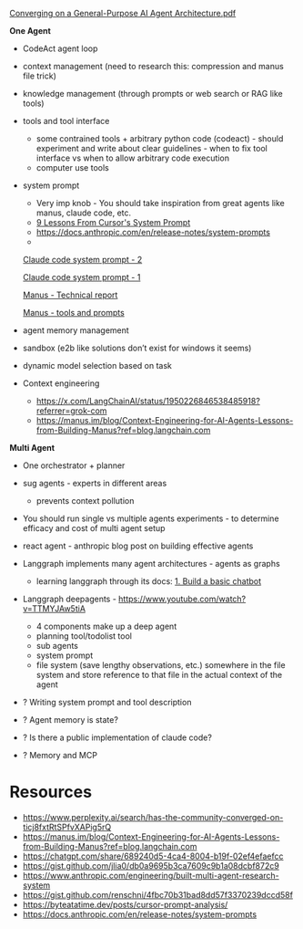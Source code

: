 [Converging on a General-Purpose AI Agent Architecture.pdf](attachment:81f5a03a-4aa3-4c96-a89e-32d5945ad7f4:Converging_on_a_General-Purpose_AI_Agent_Architecture.pdf)

**One Agent**  

- CodeAct agent loop
- context management (need to research this: compression and manus file trick)
- knowledge management (through prompts or web search or RAG like tools)
- tools and tool interface
    - some contrained tools + arbitrary python code (codeact) - should experiment and write about clear guidelines - when to fix tool interface vs when to allow arbitrary code execution
    - computer use tools
- system prompt
    - Very imp knob - You should take inspiration from great agents like manus, claude code, etc.
    - [9 Lessons From Cursor's System Prompt](https://byteatatime.dev/posts/cursor-prompt-analysis/)
    - https://docs.anthropic.com/en/release-notes/system-prompts
    - 
    
    [Claude code system prompt - 2](https://www.notion.so/Claude-code-system-prompt-2-24882cad0c73801484c3f6674282574b?pvs=21)
    
    [Claude code system prompt - 1](https://www.notion.so/Claude-code-system-prompt-1-24882cad0c738069876af5ef8d91bad5?pvs=21)
    
    [Manus - Technical report](https://www.notion.so/Manus-Technical-report-24882cad0c7380d894f6d3111b634e50?pvs=21)
    
    [Manus - tools and prompts](https://www.notion.so/Manus-tools-and-prompts-24882cad0c7380e588a6e6f7baea050d?pvs=21)
    
- agent memory management
- sandbox (e2b like solutions don’t exist for windows it seems)
- dynamic model selection based on task
- Context engineering
    - https://x.com/LangChainAI/status/1950226846538485918?referrer=grok-com
    - https://manus.im/blog/Context-Engineering-for-AI-Agents-Lessons-from-Building-Manus?ref=blog.langchain.com

**Multi Agent**

- One orchestrator + planner
- sug agents - experts in different areas
    - prevents context pollution
- You should run single vs multiple agents experiments - to determine efficacy and cost of multi agent setup

- react agent - anthropic blog post on building effective agents
- Langgraph implements many agent architectures - agents as graphs
    - learning langgraph through its docs: [1. Build a basic chatbot](https://langchain-ai.github.io/langgraph/tutorials/get-started/1-build-basic-chatbot/)
- Langgraph deepagents - https://www.youtube.com/watch?v=TTMYJAw5tiA
    - 4 components make up a deep agent
    - planning tool/todolist tool
    - sub agents
    - system prompt
    - file system (save lengthy observations, etc.) somewhere in the file system and store reference to that file in the actual context of the agent
- ? Writing system prompt and tool description
- ? Agent memory is state?
- ? Is there a public implementation of claude code?
- ? Memory and MCP

# Resources

- https://www.perplexity.ai/search/has-the-community-converged-on-ticj8fxtRtSPfvXAPig5rQ
- https://manus.im/blog/Context-Engineering-for-AI-Agents-Lessons-from-Building-Manus?ref=blog.langchain.com
- https://chatgpt.com/share/689240d5-4ca4-8004-b19f-02ef4efaefcc
- https://gist.github.com/jlia0/db0a9695b3ca7609c9b1a08dcbf872c9
- https://www.anthropic.com/engineering/built-multi-agent-research-system
- https://gist.github.com/renschni/4fbc70b31bad8dd57f3370239dccd58f
- https://byteatatime.dev/posts/cursor-prompt-analysis/
- https://docs.anthropic.com/en/release-notes/system-prompts
